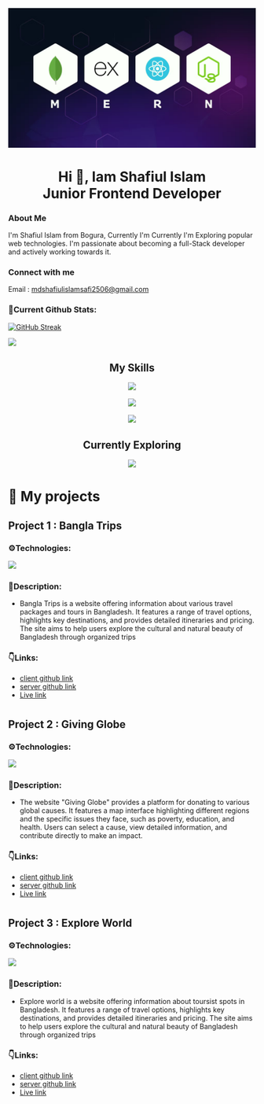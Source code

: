 <img src="https://github.com/shafiul-osd/shafiul-osd/blob/main/shafiul.png" />


<h1 align='center'>Hi 👋, Iam Shafiul Islam  <br/> Junior Frontend Developer</h1>

### About Me

I'm Shafiul Islam from Bogura, Currently I'm Currently I'm Exploring popular web technologies. I'm passionate about becoming a full-Stack developer and actively working towards it.



### Connect with me

Email : mdshafiulislamsafi2506@gmail.com

### 🚀Current Github Stats:

[![GitHub Streak](https://github-readme-streak-stats.herokuapp.com?user=shafiul-osd&theme=shades-of-purple&card_width=870)](https://git.io/streak-stats)


<img width="" src="https://github-readme-stats.vercel.app/api/top-langs/?username=shafiul-osd&theme=radical&hide_border=false&include_all_commits=true&count_private=false&layout=compact"/>


<h2 align="center">My Skills</h2>
<p align="center">
  <a>
    <img src="https://skillicons.dev/icons?i=html,css,js&perline=3" />
  </a>
</p>
<p align="center">
  <a >
    <img src="https://skillicons.dev/icons?i=react,tailwind,materialui,firebase,bootstrap&perline=5" />
  </a>
</p>
<p align="center">
  <a>
    <img src="https://skillicons.dev/icons?i=nodejs,express,mongo&perline=5" />
  </a>
</p>
<h2 align="center">Currently Exploring</h2>
<p align="center">
  <a>
    <img src="https://skillicons.dev/icons?i=next,ts&perline=5" />
  </a>
</p>



# 🔭 My projects

## Project 1 : Bangla Trips

### ⚙️Technologies:
<p align="left">
  <a>
    <img width="200" src="https://skillicons.dev/icons?i=react,firebase,mongo,express,tailwind,materialui &perline=6" />
  </a>
</p>

### 📝Description:
- Bangla Trips is a website offering information about various travel packages and tours in Bangladesh. It features a range of travel options, highlights key destinations, and provides detailed itineraries and pricing. The site aims to help users explore the cultural and natural beauty of Bangladesh through organized trips

### 👇Links:
- [client github link](https://github.com/ajijul-islam-5938/bangla-trips-client.git)
- [server github link](https://github.com/ajijul-islam-5938/bangla-trips-server.git)
- [Live link](https://assignment-12-819b8.web.app/)

#
## Project 2 : Giving Globe

### ⚙️Technologies:
<p align="left">
  <a>
    <img width="200" src="https://skillicons.dev/icons?i=react,firebase,mongo,express,tailwind,materialui &perline=6" />
  </a>
</p>

### 📝Description:
- The website "Giving Globe" provides a platform for donating to various global causes. It features a map interface highlighting different regions and the specific issues they face, such as poverty, education, and health. Users can select a cause, view detailed information, and contribute directly to make an impact.

### 👇Links:
- [client github link](https://github.com/ajijul-islam-5938/giving-globe-client.git)
- [server github link](https://github.com/ajijul-islam-5938/giving-globe-server.git)
- [Live link](https://assignment-11-1edee.web.app/)


#
## Project 3 : Explore World

### ⚙️Technologies:
<p align="left">
  <a>
    <img width="200" src="https://skillicons.dev/icons?i=react,firebase,mongo,express,tailwind,materialui &perline=6" />
  </a>
</p>

### 📝Description:
- Explore world  is a website offering information about toursist spots in Bangladesh. It features a range of travel options, highlights key destinations, and provides detailed itineraries and pricing. The site aims to help users explore the cultural and natural beauty of Bangladesh through organized trips

### 👇Links:
- [client github link](https://github.com/ajijul-islam-5938/explore-world-client.git)
- [server github link](https://github.com/ajijul-islam-5938/explore-world-server.git)
- [Live link](https://assignment-10-9a5c8.web.app/)
